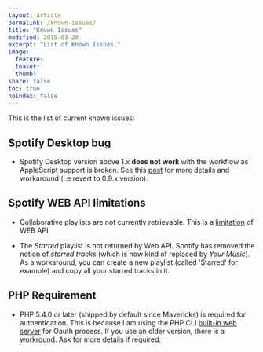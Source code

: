 ```yaml
---
layout: article
permalink: /known-issues/
title: "Known Issues"
modified: 2015-03-20
excerpt: "List of Known Issues."
image:
  feature:
  teaser:
  thumb:
share: false
toc: true
noindex: false
---
```


This is the list of current known issues:

## Spotify Desktop bug

* Spotify Desktop version above 1.x **does not work** with the workflow as AppleScript support is broken. See this [post](http://alfred-spotify-mini-player.com/blog/issue-with-latest-spotify-update/) for more details and workaround (i.e revert to 0.9.x version).

## Spotify WEB API limitations

* Collaborative playlists are not currently retrievable. This is a [limitation](https://developer.spotify.com/web-api/get-list-users-playlists/) of WEB API.

* The *Starred* playlist is not returned by Web API. Spotify has removed the notion of _starred tracks_ (which is now kind of replaced by _Your Music_).
As a workaround, you can create a new playlist (called 'Starred' for example) and copy all your starred tracks in it.

<a name="php_requirement"></a>

## PHP Requirement

* PHP 5.4.0 or later (shipped by default since Mavericks) is required for authentication. This is because I am using the PHP CLI [built-in web server](http://php.net/manual/en/features.commandline.webserver.php) for Oauth process. If you use an older version, there is a [workround](https://github.com/vdesabou/alfred-spotify-mini-player/issues/44#issuecomment-72003149). Ask for more details if required.

 
